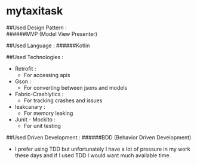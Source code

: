 # mytaxitask

##Used Design Pattern :  
######MVP (Model View Presenter)

##Used Language :
######Kotlin

##Used Technologies :
* Retrofit :  
    * For accessing apis
* Gson : 
    * For converting between jsons and models
* Fabric-Crashlytics :
    * For tracking crashes and issues
* leakcanary :
    * For memory leaking
* Junit - Mockito : 
    * For unit testing
    
##Used Driven Development : 
######BDD (Behavior Driven Development)
* I prefer using TDD but unfortunately I have a lot of pressure in my work these days and if I used TDD I would want much available time.